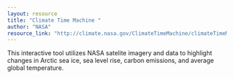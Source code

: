 ```yaml
---
layout: resource
title: "Climate Time Machine "
author: "NASA"
resource_link: "http://climate.nasa.gov/ClimateTimeMachine/climateTimeMachine.cfm"
---
```


This interactive tool utilizes NASA satelite imagery and data to highlight changes in Arctic sea ice, sea level rise, carbon emissions, and average global temperature.
